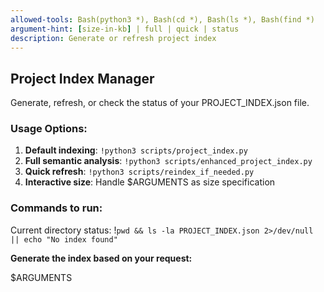 ```yaml
---
allowed-tools: Bash(python3 *), Bash(cd *), Bash(ls *), Bash(find *)
argument-hint: [size-in-kb] | full | quick | status
description: Generate or refresh project index
---
```


## Project Index Manager

Generate, refresh, or check the status of your PROJECT_INDEX.json file.

### Usage Options:

1. **Default indexing**: `!python3 scripts/project_index.py`
2. **Full semantic analysis**: `!python3 scripts/enhanced_project_index.py` 
3. **Quick refresh**: `!python3 scripts/reindex_if_needed.py`
4. **Interactive size**: Handle $ARGUMENTS as size specification

### Commands to run:

Current directory status: !`pwd && ls -la PROJECT_INDEX.json 2>/dev/null || echo "No index found"`

**Generate the index based on your request:**

$ARGUMENTS